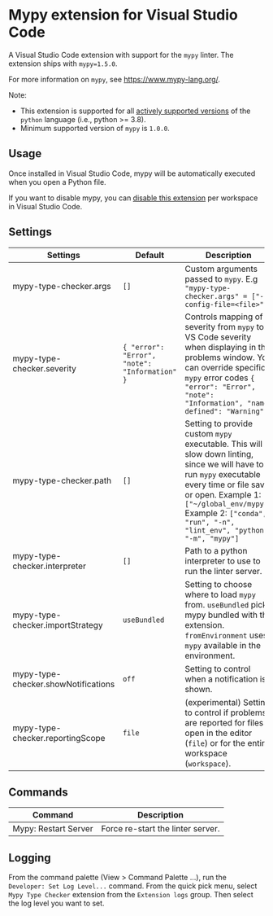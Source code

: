 # Mypy extension for Visual Studio Code

A Visual Studio Code extension with support for the `mypy` linter. The extension ships with `mypy=1.5.0`.

For more information on `mypy`, see https://www.mypy-lang.org/.

Note:

-   This extension is supported for all [actively supported versions](https://devguide.python.org/#status-of-python-branches) of the `python` language (i.e., python >= 3.8).
-   Minimum supported version of `mypy` is `1.0.0`.

## Usage

Once installed in Visual Studio Code, mypy will be automatically executed when you open a Python file.

If you want to disable mypy, you can [disable this extension](https://code.visualstudio.com/docs/editor/extension-marketplace#_disable-an-extension) per workspace in Visual Studio Code.

## Settings

| Settings                            | Default                                       | Description                                                                                                                                                                                                                                                       |
| ----------------------------------- | --------------------------------------------- | ----------------------------------------------------------------------------------------------------------------------------------------------------------------------------------------------------------------------------------------------------------------- |
| mypy-type-checker.args              | `[]`                                          | Custom arguments passed to `mypy`. E.g `"mypy-type-checker.args" = ["--config-file=<file>"]`                                                                                                                                                                      |
| mypy-type-checker.severity          | `{ "error": "Error", "note": "Information" }` | Controls mapping of severity from `mypy` to VS Code severity when displaying in the problems window. You can override specific `mypy` error codes `{ "error": "Error", "note": "Information", "name-defined": "Warning" }`                                        |
| mypy-type-checker.path              | `[]`                                          | Setting to provide custom `mypy` executable. This will slow down linting, since we will have to run `mypy` executable every time or file save or open. Example 1: `["~/global_env/mypy"]` Example 2: `["conda", "run", "-n", "lint_env", "python", "-m", "mypy"]` |
| mypy-type-checker.interpreter       | `[]`                                          | Path to a python interpreter to use to run the linter server.                                                                                                                                                                                                     |
| mypy-type-checker.importStrategy    | `useBundled`                                  | Setting to choose where to load `mypy` from. `useBundled` picks mypy bundled with the extension. `fromEnvironment` uses `mypy` available in the environment.                                                                                                      |
| mypy-type-checker.showNotifications | `off`                                         | Setting to control when a notification is shown.                                                                                                                                                                                                                  |
| mypy-type-checker.reportingScope    | `file`                                        | (experimental) Setting to control if problems are reported for files open in the editor (`file`) or for the entire workspace (`workspace`).                                                                                                                       |

## Commands

| Command              | Description                       |
| -------------------- | --------------------------------- |
| Mypy: Restart Server | Force re-start the linter server. |

## Logging

From the command palette (View > Command Palette ...), run the `Developer: Set Log Level...` command. From the quick pick menu, select `Mypy Type Checker` extension from the `Extension logs` group. Then select the log level you want to set.
